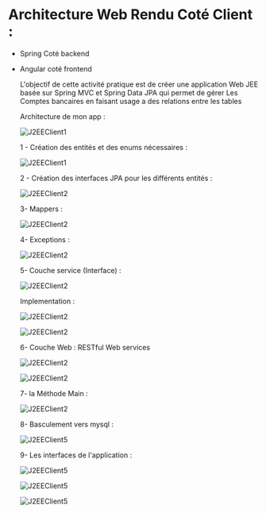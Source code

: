 # Architecture Web Rendu Coté Client :
- Spring Coté backend
- Angular coté frontend

  L'objectif de cette activité pratique est de créer une application Web JEE basée sur Spring MVC et Spring Data JPA qui permet de gérer Les Comptes bancaires en faisant usage a des relations entre les tables

  Architecture de mon app : 

  ![J2EEClient1](https://github.com/Bouchghel/RepBackend/blob/main/images/c2.PNG)
  
  1 - Création des entités et des enums nécessaires :
  
  ![J2EEClient1](https://github.com/Bouchghel/RepBackend/blob/main/images/c1.PNG)
  
  2 - Création des interfaces JPA pour les différents entités : 
  
  ![J2EEClient2](https://github.com/Bouchghel/RepBackend/blob/main/images/c5.PNG)

  3- Mappers :

  ![J2EEClient2](https://github.com/Bouchghel/RepBackend/blob/main/images/c6.PNG)

  4- Exceptions :

  ![J2EEClient2](https://github.com/Bouchghel/RepBackend/blob/main/images/c7.PNG)

  5- Couche service (Interface) :

  ![J2EEClient2](https://github.com/Bouchghel/RepBackend/blob/main/images/c8.PNG)

     Implementation :
  
  ![J2EEClient2](https://github.com/Bouchghel/RepBackend/blob/main/images/c9.PNG)

  ![J2EEClient2](https://github.com/Bouchghel/RepBackend/blob/main/images/c10.PNG)

  6- Couche Web : RESTful Web services

  ![J2EEClient2](https://github.com/Bouchghel/RepBackend/blob/main/images/c11.PNG)

  ![J2EEClient2](https://github.com/Bouchghel/RepBackend/blob/main/images/c12.PNG)
   
   7- la Méthode Main : 

   ![J2EEClient2](https://github.com/Bouchghel/RepBackend/blob/main/images/c3.PNG)
  
   8- Basculement vers mysql : 
  
  ![J2EEClient5](https://github.com/Bouchghel/RepBackend/blob/main/images/c4.PNG)

   9- Les interfaces de l'application :

   ![J2EEClient5](https://github.com/Bouchghel/RepBackend/blob/main/images/c13.PNG)

   ![J2EEClient5](https://github.com/Bouchghel/RepBackend/blob/main/images/c14.PNG)

   ![J2EEClient5](https://github.com/Bouchghel/RepBackend/blob/main/images/c15.PNG)
  
